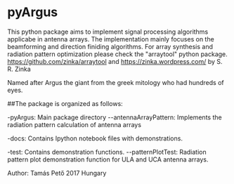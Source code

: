# pyArgus

This python package aims to implement signal processing algorithms applicabe in antenna arrays. The implementation mainly focuses on the beamforming and
direction finiding algorithms.
For array synthesis and radiation pattern optimization please check the "arraytool" python package.
https://github.com/zinka/arraytool and https://zinka.wordpress.com/ by S. R. Zinka

Named after Argus the giant from the greek mitology who had hundreds of eyes.

##The package is organized as follows:

-pyArgus: Main package directory
--antennaArrayPattern: Implements the radiation pattern calculation of antenna arrays

-docs: Contains Ipython notebook files with demonstrations.

-test: Contains demonstration functions.
--patternPlotTest: Radiation pattern plot demonstration function for ULA and UCA antenna arrays.

Author: Tamás Pető 2017 Hungary




